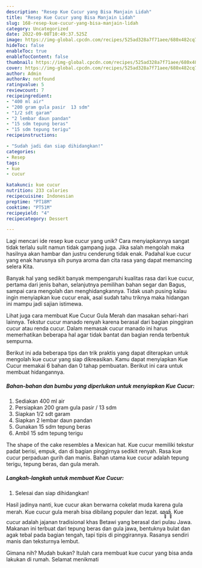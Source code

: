 ```yaml
---
description: "Resep Kue Cucur yang Bisa Manjain Lidah"
title: "Resep Kue Cucur yang Bisa Manjain Lidah"
slug: 168-resep-kue-cucur-yang-bisa-manjain-lidah
category: Uncategorized
date: 2022-09-08T10:49:37.525Z
image: https://img-global.cpcdn.com/recipes/525ad328a7f71aee/680x482cq70/kue-cucur-foto-resep-utama.jpg
hideToc: false
enableToc: true
enableTocContent: false
thumbnail: https://img-global.cpcdn.com/recipes/525ad328a7f71aee/680x482cq70/kue-cucur-foto-resep-utama.jpg
cover: https://img-global.cpcdn.com/recipes/525ad328a7f71aee/680x482cq70/kue-cucur-foto-resep-utama.jpg
author: Admin
authorAv: notfound
ratingvalue: 5
reviewcount: 7
recipeingredient:
- "400 ml air"
- "200 gram gula pasir  13 sdm"
- "1/2 sdt garam"
- "2 lembar daun pandan"
- "15 sdm tepung beras"
- "15 sdm tepung terigu"
recipeinstructions:

- "Sudah jadi dan siap dihidangkan!"
categories:
- Resep
tags:
- kue
- cucur

katakunci: kue cucur 
nutrition: 233 calories
recipecuisine: Indonesian
preptime: "PT18M"
cooktime: "PT51M"
recipeyield: "4"
recipecategory: Dessert

---
```





Lagi mencari ide resep kue cucur yang unik? Cara menyiapkannya sangat tidak terlalu sulit namun tidak gampang juga. Jika salah mengolah maka hasilnya akan hambar dan justru cenderung tidak enak. Padahal kue cucur yang enak harusnya sih punya aroma dan cita rasa yang dapat memancing selera Kita.





Banyak hal yang sedikit banyak mempengaruhi kualitas rasa dari kue cucur, pertama dari jenis bahan, selanjutnya pemilihan bahan segar dan Bagus, sampai cara mengolah dan menghidangkannya. Tidak usah pusing kalau ingin menyiapkan kue cucur enak,      asal sudah tahu triknya maka hidangan ini mampu jadi sajian istimewa.














Lihat juga cara membuat Kue Cucur Gula Merah dan masakan sehari-hari lainnya. Tekstur cucur manado renyah karena berasal dari bagian pinggiran cucur atau renda cucur. Dalam memasak cucur manado ini harus memerhatikan beberapa hal agar tidak bantat dan bagian renda terbentuk sempurna.






Berikut ini ada beberapa tips dan trik praktis yang dapat diterapkan untuk mengolah kue cucur yang siap dikreasikan. Kamu dapat menyiapkan Kue Cucur memakai 6 bahan dan 0 tahap pembuatan. Berikut ini cara untuk membuat hidangannya.

<!--inarticleads1-->

##### Bahan-bahan dan bumbu yang diperlukan untuk menyiapkan Kue Cucur:

1. Sediakan 400 ml air
1. Persiapkan 200 gram gula pasir / 13 sdm
1. Siapkan 1/2 sdt garam
1. Siapkan 2 lembar daun pandan
1. Gunakan 15 sdm tepung beras
1. Ambil 15 sdm tepung terigu


The shape of the cake resembles a Mexican hat. Kue cucur memiliki tekstur padat berisi, empuk, dan di bagian pinggirnya sedikit renyah. Rasa kue cucur perpaduan gurih dan manis. Bahan utama kue cucur adalah tepung terigu, tepung beras, dan gula merah. 

<!--inarticleads2-->

##### Langkah-langkah untuk membuat Kue Cucur:


1. Selesai dan siap dihidangkan!

Hasil jadinya nanti, kue cucur akan berwarna cokelat muda karena gula merah. Kue cucur gula merah bisa dibilang populer dan lezat. ꦕꦸꦕꦸꦂ. Kue cucur adalah jajanan tradisional khas Betawi yang berasal dari pulau Jawa. Makanan ini terbuat dari tepung beras dan gula jawa, bentuknya bulat dan agak tebal pada bagian tengah, tapi tipis di pinggirannya. Rasanya sendiri manis dan teksturnya lembut. 

Gimana nih? Mudah bukan? Itulah cara membuat kue cucur yang bisa anda lakukan di rumah. Selamat menikmati
